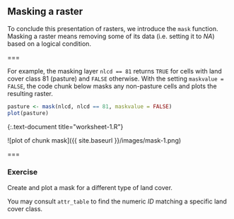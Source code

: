 ---
---

## Masking a raster

To conclude this presentation of rasters, we introduce the `mask` function. Masking a raster means removing some of its data (i.e. setting it to *NA*) based on a logical condition. 

===

For example, the masking layer `nlcd == 81` returns `TRUE` for cells with land cover class 81 (pasture) and `FALSE` otherwise.  With the setting `maskvalue = FALSE`, the code chunk below masks any non-pasture cells and plots the resulting raster.

~~~r
pasture <- mask(nlcd, nlcd == 81, maskvalue = FALSE)
plot(pasture)
~~~
{:.text-document title="worksheet-1.R"}

![plot of chunk mask]({{ site.baseurl }}/images/mask-1.png)

===

### Exercise 

Create and plot a mask for a different type of land cover. 

You may consult `attr_table` to find the numeric *ID* matching a specific land cover class.
